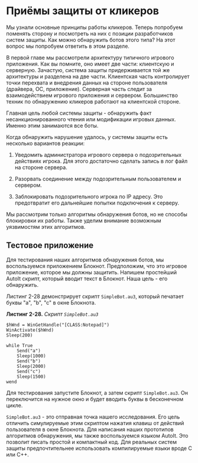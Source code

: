# Приёмы защиты от кликеров

Мы узнали основные принципы работы кликеров. Теперь попробуем поменять сторону и посмотреть на них с позиции разработчиков систем защиты. Как можно обнаружить ботов этого типа? На этот вопрос мы попробуем ответить в этом разделе.

В первой главе мы рассмотрели архитектуру типичного игрового приложения. Как вы помните, оно имеет две части: клиентскую и серверную. Зачастую, система защиты придерживается той же архитектуры и разделена на две части. Клиентская часть контролирует точки перехвата и внедрения данных на стороне пользователя (драйвера, ОС, приложение). Серверная часть следит за взаимодействием игрового приложения и сервером. Большинство техник по обнаружению кликеров работают на клиентской стороне.

Главная цель любой системы защиты - обнаружить факт несанкционированного чтения или модификации игровых данных. Именно этим занимаются все боты.

Когда обнаружить нарушение удалось, у системы защиты есть несколько вариантов реакции:

1. Уведомить администратора игрового сервера о подозрительных действиях игрока. Для этого достаточно сделать запись в лог файл на стороне сервера.

2. Разорвать соединение между подозрительным пользователем и сервером.

3. Заблокировать подозрительного игрока по IP адресу. Это предотвратит его дальнейшие попытки подключения к серверу.

Мы рассмотрим только алгоритмы обнаружения ботов, но не способы блокировки их работы. Также уделим внимание возможным уязвимостям этих алгоритмов.

## Тестовое приложение

Для тестирования наших алгоритмов обнаружения ботов, мы воспользуемся приложением Блокнот. Предположим, что это игровое приложение, которое мы должны защитить. Напишем простейший AutoIt скрипт, который вводит текст в Блокнот. Наша цель - его обнаружить.

Листинг 2-28 демонстрирует скрипт `SimpleBot.au3`, который печатает буквы "a", "b", "c" в окне Блокнота.

**Листинг 2-28.** *Скрипт `SimpleBot.au3`*
```AutoIt
$hWnd = WinGetHandle("[CLASS:Notepad]")
WinActivate($hWnd)
Sleep(200)

while True
    Send("a")
    Sleep(1000)
    Send("b")
    Sleep(2000)
    Send("c")
    Sleep(1500)
wend
```
Для тестирования запустите Блокнот, а затем скрипт `SimpleBot.au3`. Он переключится на нужное окно и будет вводить буквы в бесконечном цикле.

`SimpleBot.au3` - это отправная точка нашего исследования. Его цель отличить симулируемые этим скриптом нажатия клавиш от действий пользователя в окне Блокнота. Для написания наших прототипов алгоритмов обнаружения, мы также воспользуемся языком AutoIt. Это позволит писать простой и компактный код. Для реальных систем защиты предпочтительнее использовать компилируемые языки вроде C или C++.

